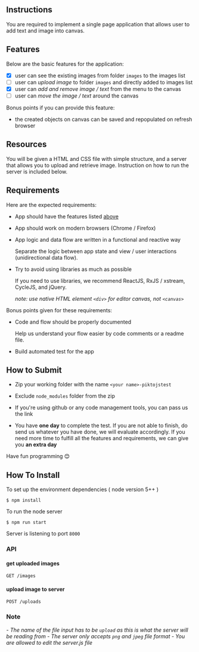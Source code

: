 ## Instructions

You are required to implement a single page application that allows user to add text and image into canvas.

## Features

Below are the basic features for the application:

- [x] user can see the existing images from folder `images` to the images list
- [ ] user can *upload image* to folder `images` and directly added to images list
- [x] user can *add and remove image / text* from the menu to the canvas
- [ ] user can *move the image / text* around the canvas

Bonus points if you can provide this feature:

- the created objects on canvas can be saved and repopulated on refresh browser

## Resources

You will be given a HTML and CSS file with simple structure, and a server that allows you to upload and retrieve image. Instruction on how to run the server is included below.

## Requirements

Here are the expected requirements:

- App should have the features listed [above](#features)

- App should work on modern browsers (Chrome / Firefox)

- App logic and data flow are written in a functional and reactive way

    Separate the logic between app state and view / user interactions (unidirectional data flow). 

- Try to avoid using libraries as much as possible

    If you need to use libraries, we recommend ReactJS, RxJS / xstream, CycleJS, and jQuery.

    _note: use native HTML element `<div>` for editor canvas, not `<canvas>`_

Bonus points given for these requirements:

- Code and flow should be properly documented

    Help us understand your flow easier by code comments or a readme file.

- Build automated test for the app


## How to Submit

- Zip your working folder with the name `<your name>-piktojstest`

- Exclude `node_modules` folder from the zip

- If you're using github or any code management tools, you can pass us the link

- You have **one day** to complete the test. If you are not able to finish, do send us whatever you have done, we will evaluate accordingly. If you need more time to fulfill all the features and requirements, we can give you **an extra day**

Have fun programming 😊

## How To Install

To set up the environment dependencies ( node version 5++ )

```
$ npm install
```

To run the node server

```
$ npm run start
```

Server is listening to port `8000`

### API

#### get uploaded images

```
GET /images
```

#### upload image to server

```
POST /uploads
```

### Note

_- The name of the file input has to be `upload` as this is what the server will be reading from_
_- The server only accepts `png` and `jpeg` file format_
_- You are allowed to edit the server.js file_
